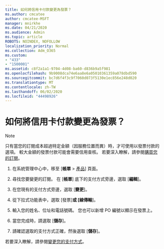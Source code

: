 ```yaml
---
title: 如何將信用卡付款變更為發票？
ms.author: cmcatee
author: cmcatee-MSFT
manager: mnirkhe
ms.date: 04/21/2020
ms.audience: Admin
ms.topic: article
ROBOTS: NOINDEX, NOFOLLOW
localization_priority: Normal
ms.collection: Adm_O365
ms.custom:
- "433"
- "1500001"
ms.assetid: c8f2a1a1-9704-4d08-ba60-d836b9a5f981
ms.openlocfilehash: 9b9008dca74e6aa8e6a05010361359a078dbd590
ms.sourcegitcommit: bc7d6f4f3c9f7060d073f5130e1ec856e248d020
ms.translationtype: MT
ms.contentlocale: zh-TW
ms.lasthandoff: 06/02/2020
ms.locfileid: "44498926"
---
```

# <a name="how-do-i-change-from-credit-card-payments-to-invoice"></a>如何將信用卡付款變更為發票？

> [!NOTE]
> 只有當您的訂閱成本超過特定金額（因服務位置而異）時，才可使用以發票付款的選項。 較大金額的發票付款可能會需要信用查核。 若要深入瞭解，請參閱[購買您的訂閱](https://docs.microsoft.com/microsoft-365/commerce/billing-and-payments/pay-for-your-subscription)。

1. 在系統管理中心中，移至 [**帳單**  >  [產品](https://go.microsoft.com/fwlink/p/?linkid=842054)] 頁面。

2. 尋找您要變更的訂閱。 在 [**帳單**] 底下的支付方式旁邊，選取 [**編輯**]。

3. 在您現有的支付方式旁邊，選取 [**變更**]。

4. 從下拉式功能表中，選取 [發票]**或 [線傳輸**]。

5. 輸入您的姓名、位址和電話號碼。 您也可以新增 PO 編號以顯示在發票上。

6. 當您完成時，請選取 [**儲存**]。

7. 請確認選取的支付方式正確，然後選取 [**儲存**]。

若要深入瞭解，請參閱[變更您的支付方式](https://docs.microsoft.com/microsoft-365/commerce/billing-and-payments/change-payment-method)。